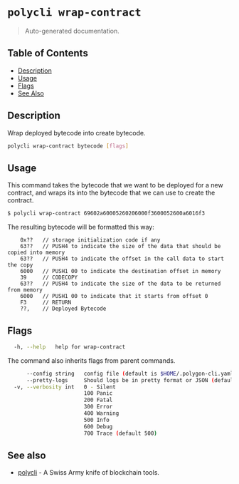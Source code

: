 # `polycli wrap-contract`

> Auto-generated documentation.

## Table of Contents

- [Description](#description)
- [Usage](#usage)
- [Flags](#flags)
- [See Also](#see-also)

## Description

Wrap deployed bytecode into create bytecode.

```bash
polycli wrap-contract bytecode [flags]
```

## Usage

This command takes the bytecode that we want to be deployed for a new contract, and wraps its into the bytecode that we can use to create the contract.

```bash
$ polycli wrap-contract 69602a60005260206000f3600052600a6016f3

```

The resulting bytecode will be formatted this way:

		0x??   // storage initialization code if any
		63??   // PUSH4 to indicate the size of the data that should be copied into memory
		63??   // PUSH4 to indicate the offset in the call data to start the copy
		6000   // PUSH1 00 to indicate the destination offset in memory
		39     // CODECOPY
		63??   // PUSH4 to indicate the size of the data to be returned from memory
		6000   // PUSH1 00 to indicate that it starts from offset 0
		F3     // RETURN
		??,    // Deployed Bytecode

## Flags

```bash
  -h, --help   help for wrap-contract
```

The command also inherits flags from parent commands.

```bash
      --config string   config file (default is $HOME/.polygon-cli.yaml)
      --pretty-logs     Should logs be in pretty format or JSON (default true)
  -v, --verbosity int   0 - Silent
                        100 Panic
                        200 Fatal
                        300 Error
                        400 Warning
                        500 Info
                        600 Debug
                        700 Trace (default 500)
```

## See also

- [polycli](polycli.md) - A Swiss Army knife of blockchain tools.
